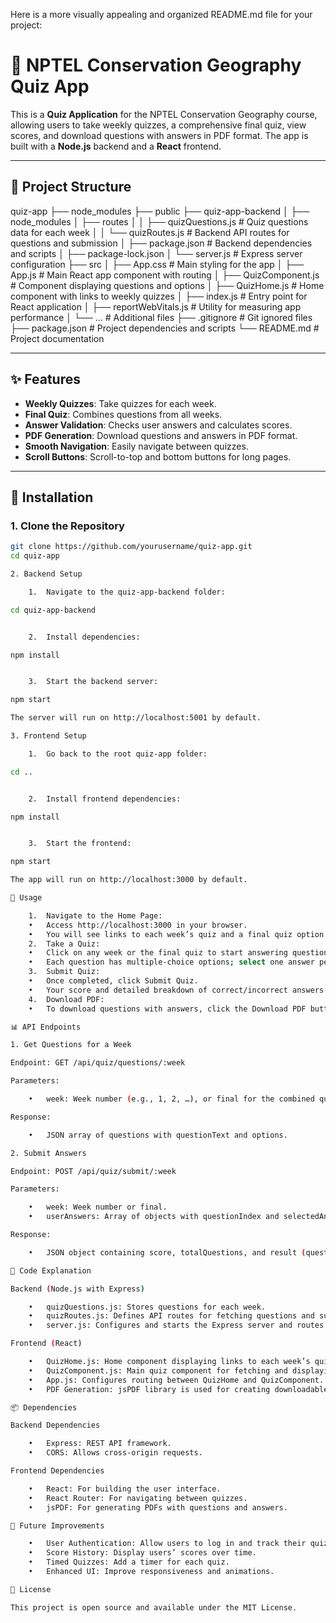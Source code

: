 Here is a more visually appealing and organized README.md file for your project:

# 🦋 NPTEL Conservation Geography Quiz App

This is a **Quiz Application** for the NPTEL Conservation Geography course, allowing users to take weekly quizzes, a comprehensive final quiz, view scores, and download questions with answers in PDF format. The app is built with a **Node.js** backend and a **React** frontend.

---

## 📂 Project Structure

quiz-app
├── node_modules
├── public
├── quiz-app-backend
│   ├── node_modules
│   ├── routes
│   │   ├── quizQuestions.js        # Quiz questions data for each week
│   │   └── quizRoutes.js           # Backend API routes for questions and submission
│   ├── package.json                # Backend dependencies and scripts
│   ├── package-lock.json
│   └── server.js                   # Express server configuration
├── src
│   ├── App.css                     # Main styling for the app
│   ├── App.js                      # Main React app component with routing
│   ├── QuizComponent.js            # Component displaying questions and options
│   ├── QuizHome.js                 # Home component with links to weekly quizzes
│   ├── index.js                    # Entry point for React application
│   ├── reportWebVitals.js          # Utility for measuring app performance
│   └── …                         # Additional files
├── .gitignore                      # Git ignored files
├── package.json                    # Project dependencies and scripts
└── README.md                       # Project documentation

---

## ✨ Features

- **Weekly Quizzes**: Take quizzes for each week.
- **Final Quiz**: Combines questions from all weeks.
- **Answer Validation**: Checks user answers and calculates scores.
- **PDF Generation**: Download questions and answers in PDF format.
- **Smooth Navigation**: Easily navigate between quizzes.
- **Scroll Buttons**: Scroll-to-top and bottom buttons for long pages.

---

## 🚀 Installation

### 1. Clone the Repository

```bash
git clone https://github.com/yourusername/quiz-app.git
cd quiz-app

2. Backend Setup

	1.	Navigate to the quiz-app-backend folder:

cd quiz-app-backend


	2.	Install dependencies:

npm install


	3.	Start the backend server:

npm start

The server will run on http://localhost:5001 by default.

3. Frontend Setup

	1.	Go back to the root quiz-app folder:

cd ..


	2.	Install frontend dependencies:

npm install


	3.	Start the frontend:

npm start

The app will run on http://localhost:3000 by default.

📘 Usage

	1.	Navigate to the Home Page:
	•	Access http://localhost:3000 in your browser.
	•	You will see links to each week’s quiz and a final quiz option.
	2.	Take a Quiz:
	•	Click on any week or the final quiz to start answering questions.
	•	Each question has multiple-choice options; select one answer per question.
	3.	Submit Quiz:
	•	Once completed, click Submit Quiz.
	•	Your score and detailed breakdown of correct/incorrect answers will be displayed.
	4.	Download PDF:
	•	To download questions with answers, click the Download PDF button (available for weekly quizzes).

📊 API Endpoints

1. Get Questions for a Week

Endpoint: GET /api/quiz/questions/:week

Parameters:

	•	week: Week number (e.g., 1, 2, …), or final for the combined quiz.

Response:

	•	JSON array of questions with questionText and options.

2. Submit Answers

Endpoint: POST /api/quiz/submit/:week

Parameters:

	•	week: Week number or final.
	•	userAnswers: Array of objects with questionIndex and selectedAnswer.

Response:

	•	JSON object containing score, totalQuestions, and result (question details with correct and selected answers).

📝 Code Explanation

Backend (Node.js with Express)

	•	quizQuestions.js: Stores questions for each week.
	•	quizRoutes.js: Defines API routes for fetching questions and submitting answers.
	•	server.js: Configures and starts the Express server and routes.

Frontend (React)

	•	QuizHome.js: Home component displaying links to each week’s quiz.
	•	QuizComponent.js: Main quiz component for fetching and displaying questions.
	•	App.js: Configures routing between QuizHome and QuizComponent.
	•	PDF Generation: jsPDF library is used for creating downloadable PDFs of quiz questions and answers.

📦 Dependencies

Backend Dependencies

	•	Express: REST API framework.
	•	CORS: Allows cross-origin requests.

Frontend Dependencies

	•	React: For building the user interface.
	•	React Router: For navigating between quizzes.
	•	jsPDF: For generating PDFs with questions and answers.

🌱 Future Improvements

	•	User Authentication: Allow users to log in and track their quiz progress.
	•	Score History: Display users’ scores over time.
	•	Timed Quizzes: Add a timer for each quiz.
	•	Enhanced UI: Improve responsiveness and animations.

📜 License

This project is open source and available under the MIT License.
